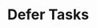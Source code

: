---
sidebar_position: 3
title: "Defer Tasks"
sidebar_label: "Defer Tasks"
description: "Manage delayed execution in Debian systems - utilize at command, batch processing, deferred job queues, and postponed task management."
keywords:
  - "debian deferred tasks"
  - "at command scheduling"
  - "batch processing"
  - "delayed execution"
  - "task deferral"
tags:
  - debian
  - deferred-tasks
  - at-command
  - batch-processing
  - delayed-execution
slug: /linux/debian/administration/task-scheduling/defer-tasks
---
